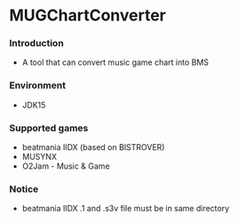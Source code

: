# MUGChartConverter
### Introduction
- A tool that can convert music game chart into BMS
### Environment
- JDK15
### Supported games
- beatmania IIDX (based on BISTROVER)
- MUSYNX
- O2Jam - Music & Game
### Notice
- beatmania IIDX .1 and .s3v file must be in same directory
